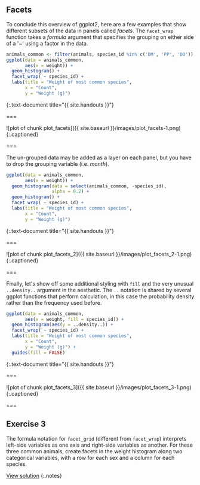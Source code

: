 ---
---

## Facets

To conclude this overview of ggplot2, here are a few examples that show different subsets of the data in panels called *facets*.
The `facet_wrap` function takes a *formula* argument that specifies the grouping on either side of a '~' using a factor in the data.


~~~r
animals_common <- filter(animals, species_id %in% c('DM', 'PP', 'DO'))
ggplot(data = animals_common,
       aes(x = weight)) +
  geom_histogram() +
  facet_wrap( ~ species_id) +
  labs(title = "Weight of most common species",
       x = "Count",
       y = "Weight (g)")
~~~
{:.text-document title="{{ site.handouts }}"}

===

![plot of chunk plot_facets]({{ site.baseurl }}/images/plot_facets-1.png)
{:.captioned}

===

The un-grouped data may be added as a layer on each panel, but you have to drop the grouping variable (i.e. *month*).


~~~r
ggplot(data = animals_common,
       aes(x = weight)) +
  geom_histogram(data = select(animals_common, -species_id),
                 alpha = 0.2) +
  geom_histogram() +
  facet_wrap( ~ species_id) +
  labs(title = "Weight of most common species",
       x = "Count",
       y = "Weight (g)")
~~~
{:.text-document title="{{ site.handouts }}"}

===

![plot of chunk plot_facets_2]({{ site.baseurl }}/images/plot_facets_2-1.png)
{:.captioned}

===

Finally, let's show off some additional styling with `fill` and the very unusual `..density..` argument in the aesthetic.
The `..` notation is shared by several ggplot functions that perform calculation, in this case the probability density rather than the frequency used before.


~~~r
ggplot(data = animals_common,
       aes(x = weight, fill = species_id)) +
  geom_histogram(aes(y = ..density..)) +
  facet_wrap( ~ species_id) +
  labs(title = "Weight of most common species",
       x = "Count",
       y = "Weight (g)") +
  guides(fill = FALSE)								 
~~~
{:.text-document title="{{ site.handouts }}"}

===

![plot of chunk plot_facets_3]({{ site.baseurl }}/images/plot_facets_3-1.png)
{:.captioned}

===

## Exercise 3

The formula notation for `facet_grid` (different from `facet_wrap`) interprets left-side variables as one axis and right-side variables as another. For these three common animals, create facets in the weight histogram along two categorical variables, with a row for each sex and a column for each species.

[View solution](#solution-3)
{:.notes}
